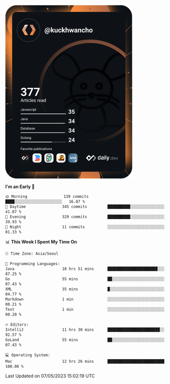 <a href="https://app.daily.dev/kuckhwancho"><img src="https://github.com/kuckjwi0928/kuckjwi0928/blob/master/devcard.svg" width="400" alt="Kuckjwi Devcard"/></a>

<!--START_SECTION:waka-->
**I'm an Early 🐤** 

```text
🌞 Morning                139 commits         ████░░░░░░░░░░░░░░░░░░░░░   16.87 % 
🌆 Daytime                345 commits         ██████████░░░░░░░░░░░░░░░   41.87 % 
🌃 Evening                329 commits         ██████████░░░░░░░░░░░░░░░   39.93 % 
🌙 Night                  11 commits          ░░░░░░░░░░░░░░░░░░░░░░░░░   01.33 % 
```


📊 **This Week I Spent My Time On** 

```text
🕑︎ Time Zone: Asia/Seoul

💬 Programming Languages: 
Java                     10 hrs 51 mins      ██████████████████████░░░   87.25 % 
Go                       55 mins             ██░░░░░░░░░░░░░░░░░░░░░░░   07.43 % 
XML                      35 mins             █░░░░░░░░░░░░░░░░░░░░░░░░   04.77 % 
Markdown                 1 min               ░░░░░░░░░░░░░░░░░░░░░░░░░   00.21 % 
Text                     1 min               ░░░░░░░░░░░░░░░░░░░░░░░░░   00.20 % 

🔥 Editors: 
IntelliJ                 11 hrs 30 mins      ███████████████████████░░   92.57 % 
GoLand                   55 mins             ██░░░░░░░░░░░░░░░░░░░░░░░   07.43 % 

💻 Operating System: 
Mac                      12 hrs 26 mins      █████████████████████████   100.00 % 
```


 Last Updated on 07/05/2023 15:02:19 UTC
<!--END_SECTION:waka-->
